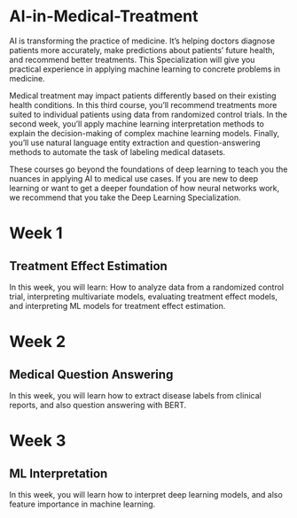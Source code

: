 # AI-in-Medical-Treatment
AI is transforming the practice of medicine. It’s helping doctors diagnose patients more accurately, make predictions about patients’ future health, and recommend better treatments. This Specialization will give you practical experience in applying machine learning to concrete problems in medicine.

Medical treatment may impact patients differently based on their existing health conditions. In this third course, you’ll recommend treatments more suited to individual patients using data from randomized control trials. In the second week, you’ll apply machine learning interpretation methods to explain the decision-making of complex machine learning models. Finally, you’ll use natural language entity extraction and question-answering methods to automate the task of labeling medical datasets.

These courses go beyond the foundations of deep learning to teach you the nuances in applying AI to medical use cases. If you are new to deep learning or want to get a deeper foundation of how neural networks work, we recommend that you take the Deep Learning Specialization.

# Week 1
## Treatment Effect Estimation
In this week, you will learn: How to analyze data from a randomized control trial, interpreting multivariate models, evaluating treatment effect models, and interpreting ML models for treatment effect estimation.


# Week 2
## Medical Question Answering
In this week, you will learn how to extract disease labels from clinical reports, and also question answering with BERT.


# Week 3
## ML Interpretation
In this week, you will learn how to interpret deep learning models, and also feature importance in machine learning.
